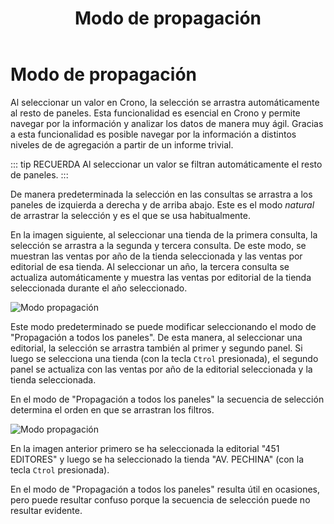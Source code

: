 ﻿---
title: Modo de propagación
position: 8
Autogenerated: true
---

# Modo de propagación

Al seleccionar un valor en Crono, la selección se arrastra automáticamente al resto de paneles. Esta funcionalidad es esencial en Crono y permite navegar por la información y analizar los datos de manera muy ágil. Gracias a esta funcionalidad es posible navegar por la información a distintos niveles de de agregación a partir de un informe trivial.

::: tip RECUERDA
Al seleccionar un valor se filtran automáticamente el resto de paneles.
:::

De manera predeterminada la selección en las consultas se arrastra a los paneles de izquierda a derecha y de arriba abajo. Este es el modo *natural* de arrastrar la selección y es el que se usa habitualmente.


En la imagen siguiente, al seleccionar una tienda de la primera consulta, la selección se arrastra a la segunda y tercera consulta. De este modo, se muestran las ventas por año de la tienda seleccionada y las ventas por editorial de esa tienda. Al seleccionar un año, la tercera consulta se actualiza automáticamente y muestra las ventas por editorial de la tienda seleccionada durante el año seleccionado.

![Modo propagación](/images/analysis/ModoPropagacion.png)

Este modo predeterminado se puede modificar seleccionando el modo de "Propagación a todos los paneles". De esta manera, al seleccionar una editorial, la selección se arrastra también al primer y segundo panel. Si luego se selecciona una tienda (con la tecla `Ctrol` presionada), el segundo panel se actualiza con las ventas por año de la editorial seleccionada y la tienda seleccionada.

En el modo de "Propagación a todos los paneles" la secuencia de selección determina el orden en que se arrastran los filtros.

![Modo propagación](/images/analysis/ModoPropagacion2.png)

En la imagen anterior primero se ha seleccionada la editorial "451 EDITORES" y luego se ha seleccionado la tienda "AV. PECHINA" (con la tecla `Ctrol` presionada).


En el modo de "Propagación a todos los paneles" resulta útil en ocasiones, pero puede resultar confuso porque la secuencia de selección puede no resultar evidente.
